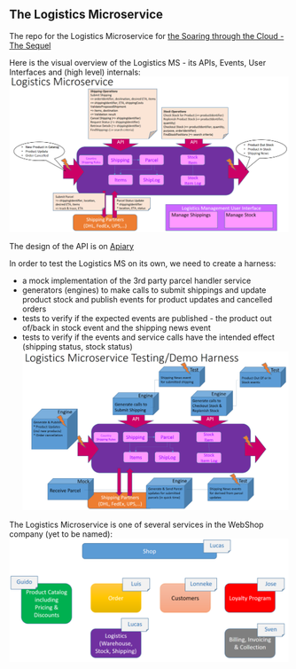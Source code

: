 ## The Logistics Microservice

The repo for the Logistics Microservice for [the Soaring through the Cloud - The Sequel](https://github.com/lucasjellema/soaring-through-the-cloud-native-sequel)

Here is the visual overview of the Logistics MS - its APIs, Events, User Interfaces and (high level) internals:
![Logistics Microservice Overview ](img/logistics-design.png)

The design of the API is on [Apiary](https://logisticsmicroservice.docs.apiary.io/#)

In order to test the Logistics MS on its own, we need to create a harness:
* a mock implementation of the 3rd party parcel handler service
* generators (engines) to make calls to submit shippings and update product stock and publish events for product updates and cancelled orders
* tests to verify if the expected events are published - the product out of/back in stock event and the shipping news event
* tests to verify if the events and service calls have the intended effect (shipping status, stock status)
![Logistics Microservice Overview ](img/logistics-ms-harness.png)


The Logistics Microservice is one of several services in the WebShop company (yet to be named):
![Microservices Landscape](img/microservices-overview.png)
